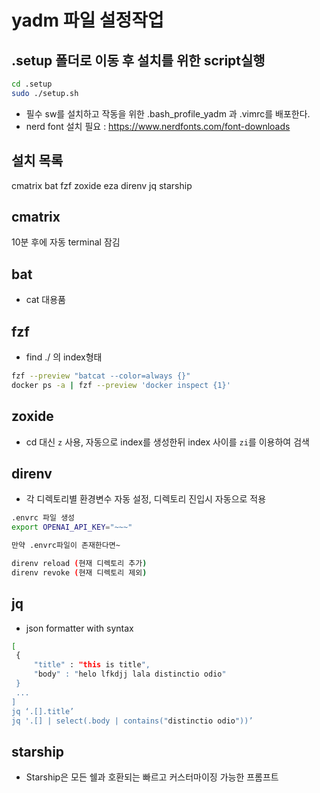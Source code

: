 # yadm 파일 설정작업

## .setup 폴더로 이동 후 설치를 위한 script실행

```bash
cd .setup
sudo ./setup.sh
```

- 필수 sw를 설치하고 작동을 위한 .bash_profile_yadm 과 .vimrc를 배포한다.
- nerd font 설치 필요 : https://www.nerdfonts.com/font-downloads

## 설치 목록

cmatrix
bat
fzf
zoxide
eza
direnv
jq
starship

## cmatrix

10분 후에 자동 terminal 잠김

## bat 

- cat 대용품

## fzf

- find ./ 의 index형태

```bash
fzf --preview "batcat --color=always {}"
docker ps -a | fzf --preview 'docker inspect {1}'
```

## zoxide 

- cd 대신 `z` 사용, 자동으로 index를 생성한뒤 index 사이를 `zi`를 이용하여 검색

## direnv

- 각 디렉토리별 환경변수 자동 설정, 디렉토리 진입시 자동으로 적용


```bash
.envrc 파일 생성
export OPENAI_API_KEY="~~~"

만약 .envrc파일이 존재한다면~

direnv reload (현재 디렉토리 추가) 
direnv revoke (현재 디렉토리 제외)
```

## jq

- json formatter with syntax

```bash
[
 {
     "title" : "this is title",
     "body" : "helo lfkdjj lala distinctio odio"
 }
 ...
]
jq ‘.[].title’  
jq '.[] | select(.body | contains("distinctio odio"))’

```

## starship

- Starship은 모든 쉘과 호환되는 빠르고 커스터마이징 가능한 프롬프트

